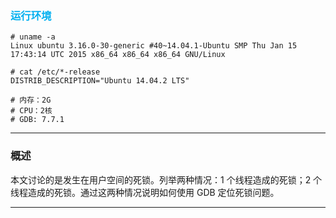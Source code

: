 ### <font color=#00b0f0>运行环境</font>

```
# uname -a
Linux ubuntu 3.16.0-30-generic #40~14.04.1-Ubuntu SMP Thu Jan 15 17:43:14 UTC 2015 x86_64 x86_64 x86_64 GNU/Linux

# cat /etc/*-release
DISTRIB_DESCRIPTION="Ubuntu 14.04.2 LTS"

# 内存：2G
# CPU：2核
# GDB: 7.7.1
```

---

### 概述

本文讨论的是发生在用户空间的死锁。列举两种情况：1 个线程造成的死锁；2 个线程造成的死锁。通过这两种情况说明如何使用 GDB 定位死锁问题。

---

### 
